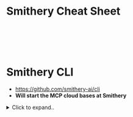 # Smithery Cheat Sheet

<br><br>
<br><br>

# Smithery CLI
- https://github.com/smithery-ai/cli
- **Will start the MCP cloud bases at Smithery**

<details><summary>Click to expand..</summary>

```bash
# Smithery CLI Befehl ausführen (ohne Installation)
npx -y @smithery/cli@latest [befehl] [parameter]
```

## Installieren eines Pakets
```bash
npx -y @smithery/cli@latest install <server> --client <name> --yes
```
- `--client <name>`: Gibt den AI-Client an
- `--config <json>`: Konfigurationsdaten als JSON bereitstellen (überspringt Eingabeaufforderungen)
- `--key <apikey>`: API-Schlüssel bereitstellen

## Deinstallieren eines Pakets
```bash
npx -y @smithery/cli@latest uninstall <server>
```

## Inspektion eines Servers aus dem Registry
```bash
npx -y @smithery/cli@latest inspect <server>
```

## Starten eines Servers
```bash
npx -y @smithery/cli@latest run <server>
```
- `--config <json>`: Konfigurationsdaten als JSON bereitstellen
- `--key <apikey>`: API-Schlüssel bereitstellen

## Verfügbare Clients auflisten
```bash
npx -y @smithery/cli@latest list clients
```

### Globale Optionen
- `--help`: Zeigt diese Hilfemeldung an
- `--verbose`: Zeigt detaillierte Logs an

</details>


